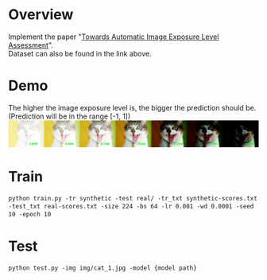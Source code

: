 # Overview
Implement the paper "[Towards Automatic Image Exposure Level Assessment](https://www.hindawi.com/journals/mpe/2020/2789854/#data-availability)".  
Dataset can also be found in the link above.

# Demo
The higher the image exposure level is, the bigger the prediction should be.  
(Prediction will be in the range [-1, 1])
![](assets/demo.jpg)


# Train
```
python train.py -tr synthetic -test real/ -tr_txt synthetic-scores.txt -test_txt real-scores.txt -size 224 -bs 64 -lr 0.001 -wd 0.0001 -seed 10 -epoch 10
```

# Test
```
python test.py -img img/cat_1.jpg -model {model path}
```
